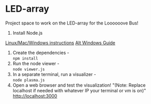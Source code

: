 # LED-array

Project space to work on the LED-array for the Loooooove Bus! 

1. Install Node.js 
 
[Linux/Mac/Windows instructions](https://nodejs.org/en/download/package-manager/)
[Alt Windows Guide](http://blog.teamtreehouse.com/install-node-js-npm-windows)
1. Create the dependencies -  
  `npm install`
1. Run the node viewer -  
  `node viewer.js`
1. In a separate terminal, run a visualizer -  
  `node plasma.js`
1. Open a web browser and test the visualization! "(Note: Replace localhost if needed with whatever IP your terminal or vm is on)" [http://localhost:3000](http://localhost:3000)
